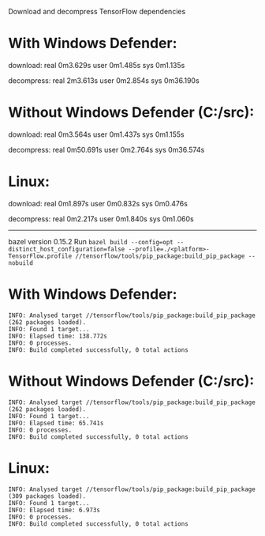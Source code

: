 Download and decompress TensorFlow dependencies

# With Windows Defender:

download:
real    0m3.629s
user    0m1.485s
sys     0m1.135s

decompress:
real    2m3.613s
user    0m2.854s
sys     0m36.190s

# Without Windows Defender (C:/src):

download:
real    0m3.564s
user    0m1.437s
sys     0m1.155s

decompress:
real    0m50.691s
user    0m2.764s
sys     0m36.574s

# Linux:

download:
real    0m1.897s
user    0m0.832s
sys     0m0.476s

decompress:
real    0m2.217s
user    0m1.840s
sys     0m1.060s


-----------------------------------------------------------------------------------------------------------

bazel version 0.15.2
Run `bazel build --config=opt --distinct_host_configuration=false --profile=./<platform>-TensorFlow.profile //tensorflow/tools/pip_package:build_pip_package --nobuild`

# With Windows Defender:

```
INFO: Analysed target //tensorflow/tools/pip_package:build_pip_package (262 packages loaded).
INFO: Found 1 target...
INFO: Elapsed time: 138.772s
INFO: 0 processes.
INFO: Build completed successfully, 0 total actions
```

# Without Windows Defender (C:/src):

```
INFO: Analysed target //tensorflow/tools/pip_package:build_pip_package (262 packages loaded).
INFO: Found 1 target...
INFO: Elapsed time: 65.741s
INFO: 0 processes.
INFO: Build completed successfully, 0 total actions
```

# Linux:

```
INFO: Analysed target //tensorflow/tools/pip_package:build_pip_package (309 packages loaded).
INFO: Found 1 target...
INFO: Elapsed time: 6.973s
INFO: 0 processes.
INFO: Build completed successfully, 0 total actions
```
